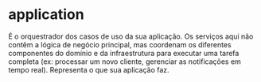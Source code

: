# application

É o orquestrador dos casos de uso da sua aplicação.
Os serviços aqui não contêm a lógica de negócio principal, mas coordenam os diferentes componentes do domínio e da
infraestrutura para executar uma tarefa completa (ex: processar um novo cliente, gerenciar as notificações em tempo
real). Representa o que sua aplicação faz.